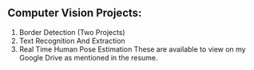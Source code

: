 ## Computer Vision Projects: 
1) Border Detection (Two Projects)
2) Text Recognition And Extraction
3) Real Time Human Pose Estimation
These are available to view on my Google Drive as mentioned in the resume.
